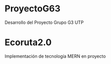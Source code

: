 # ProyectoG63
Desarrollo del Proyecto Grupo G3 UTP
# Ecoruta2.0
Implementación de tecnología MERN en proyecto
